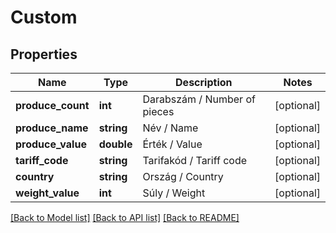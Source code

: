 # Custom

## Properties
Name | Type | Description | Notes
------------ | ------------- | ------------- | -------------
**produce_count** | **int** | Darabszám / Number of pieces | [optional] 
**produce_name** | **string** | Név / Name | [optional] 
**produce_value** | **double** | Érték / Value | [optional] 
**tariff_code** | **string** | Tarifakód / Tariff code | [optional] 
**country** | **string** | Ország / Country | [optional] 
**weight_value** | **int** | Súly / Weight | [optional] 

[[Back to Model list]](../../README.md#documentation-for-models) [[Back to API list]](../../README.md#documentation-for-api-endpoints) [[Back to README]](../../README.md)

